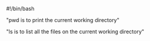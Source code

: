 #!/bin/bash

"pwd is to print the current working directory"

"ls is to list all the files on the current working directory"
